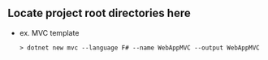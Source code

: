 ## Locate project root directories here

- ex. MVC template
  ```
  > dotnet new mvc --language F# --name WebAppMVC --output WebAppMVC
  ```
